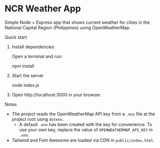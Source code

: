 # NCR Weather App

Simple Node + Express app that shows current weather for cities in the National Capital Region (Philippines) using OpenWeatherMap.

Quick start

1. Install dependencies

   Open a terminal and run:

   npm install

2. Start the server

   node index.js

3. Open http://localhost:3000 in your browser.

Notes
- The project reads the OpenWeatherMap API key from a `.env` file at the project root using `dotenv`.
   - A default `.env` has been created with the key for convenience. To use your own key, replace the value of `OPENWEATHERMAP_API_KEY` in `.env`.
- Tailwind and Font Awesome are loaded via CDN in `public/index.html`.
